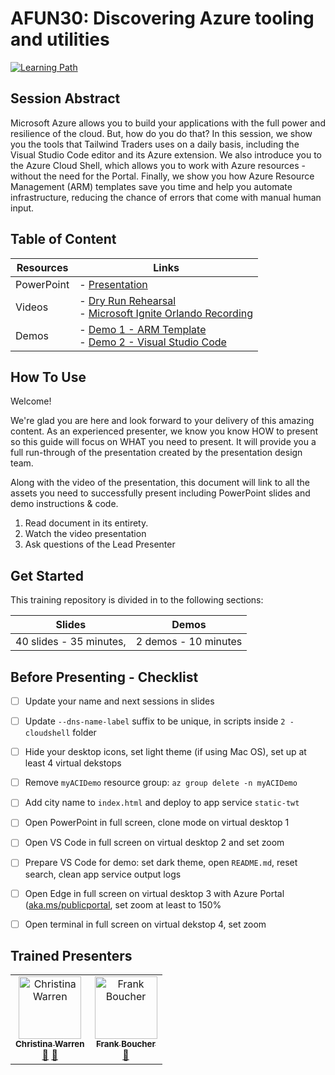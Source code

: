 # AFUN30: Discovering Azure tooling and utilities

  [![Learning Path](https://img.shields.io/badge/Learning%20Path-AFUN-fe5e00?logo=microsoft)](https://github.com/microsoft/ignite-learning-paths-training-afun)

## Session Abstract

Microsoft Azure allows you to build your applications with the full power and resilience of the cloud. But, how do you do that? In this session, we show you the tools that Tailwind Traders uses on a daily basis, including the Visual Studio Code editor and its Azure extension. We also introduce you to the Azure Cloud Shell, which allows you to work with Azure resources - without the need for the Portal. Finally, we show you how Azure Resource Management (ARM) templates save you time and help you automate infrastructure, reducing the chance of errors that come with manual human input.


## Table of Content

| Resources         | Links                            |
|-------------------|----------------------------------|
| PowerPoint        | - [Presentation](presentations.md) |
| Videos            | - [Dry Run Rehearsal](https://globaleventcdn.blob.core.windows.net/assets/afun/afun30/AFUN%2030%20Dry-run.mp4) <br/>- [Microsoft Ignite Orlando Recording](https://myignite.techcommunity.microsoft.com/sessions/83203) |
| Demos             | - [Demo 1 - ARM Template](https://globaleventcdn.blob.core.windows.net/assets/afun/afun30/arm-template-demo.mov) <br/>- [Demo 2 - Visual Studio Code](https://globaleventcdn.blob.core.windows.net/assets/afun/afun30/vs-code-demo.mov)


## How To Use

Welcome! 

We're glad you are here and look forward to your delivery of this amazing content. As an experienced presenter, we know you know HOW to present so this guide will focus on WHAT you need to present. It will provide you a full run-through of the presentation created by the presentation design team. 

Along with the video of the presentation, this document will link to all the assets you need to successfully present including PowerPoint slides and demo instructions &
code.

1.  Read document in its entirety.
2.  Watch the video presentation
3.  Ask questions of the Lead Presenter


## Get Started

This training repository is divided in to the following sections:

| Slides                  | Demos  
|-------------------      |---------------------------
| 40 slides - 35 minutes, | 2 demos - 10 minutes


## Before Presenting - Checklist
- [ ] Update your name and next sessions in slides
- [ ] Update `--dns-name-label` suffix to be unique, in scripts inside `2 - cloudshell` folder
- [ ] Hide your desktop icons, set light theme (if using Mac OS), set up at least 4 virtual dekstops
- [ ] Remove `myACIDemo` resource group: `az group delete -n myACIDemo`
- [ ] Add city name to `index.html` and deploy to app service `static-twt`
- [ ] Open PowerPoint in full screen, clone mode on virtual desktop 1
- [ ] Open VS Code in full screen on virtual desktop 2 and set zoom
- [ ] Prepare VS Code for demo: set dark theme, open `README.md`, reset search, clean app service output logs
- [ ] Open Edge in full screen on virtual desktop 3 with Azure Portal ([aka.ms/publicportal](https://aka.ms/publicportal), set zoom at least to 150%
- [ ] Open terminal in full screen on virtual dekstop 4, set zoom


## Trained Presenters

<!-- ALL-CONTRIBUTORS-LIST:START - Do not remove or modify this section -->
<!-- prettier-ignore -->

<table>
<tr>
    <td align="center"><a href="http://www.christina.is">
        <img src="https://avatars2.githubusercontent.com/u/110683?s=460&v=4" width="100px;" alt="Christina Warren"/><br />
        <sub><b>Christina Warren</b></sub></a><br />
            <a href="https://github.com/microsoft/ignite-learning-paths-training-afun/commits?author=filmgirl" title="talk">📢</a>
            <a href="https://github.com/microsoft/ignite-learning-paths-training-afun/commits?author=filmgirl" title="Documentation">📖</a> 
    </td>
    <td align="center"><a href="http://cloud5mins.com/">
        <img src="https://avatars2.githubusercontent.com/u/2404846?s=460&v=4" width="100px;" alt="Frank Boucher"/><br />
        <sub><b>Frank Boucher</b></sub></a><br />
            <a href="https://github.com/microsoft/ignite-learning-paths-training-afun/commits?author=fboucher" title="Documentation">📖</a> 
    </td>
</tr></table>

<!-- ALL-CONTRIBUTORS-LIST:END -->
 
